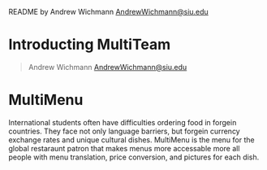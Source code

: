 README by Andrew Wichmann AndrewWichmann@siu.edu

# Introducting MultiTeam
> Andrew Wichmann AndrewWichmann@siu.edu

# MultiMenu
International students often have difficulties ordering food in forgein countries. They face not only language barriers, but forgein currency exchange rates and unique cultural dishes. MultiMenu is the menu for the global restaraunt patron that makes menus more accessable more all people with menu translation, price conversion, and pictures for each dish.
